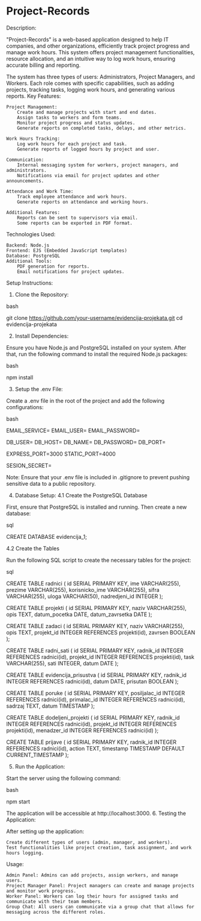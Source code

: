 # Project-Records
Description:

"Project-Records" is a web-based application designed to help IT companies, and other organizations, efficiently track project progress and manage work hours. This system offers project management functionalities, resource allocation, and an intuitive way to log work hours, ensuring accurate billing and reporting.

The system has three types of users: Administrators, Project Managers, and Workers. Each role comes with specific capabilities, such as adding projects, tracking tasks, logging work hours, and generating various reports.
Key Features:

    Project Management:
        Create and manage projects with start and end dates.
        Assign tasks to workers and form teams.
        Monitor project progress and status updates.
        Generate reports on completed tasks, delays, and other metrics.

    Work Hours Tracking:
        Log work hours for each project and task.
        Generate reports of logged hours by project and user.

    Communication:
        Internal messaging system for workers, project managers, and administrators.
        Notifications via email for project updates and other announcements.

    Attendance and Work Time:
        Track employee attendance and work hours.
        Generate reports on attendance and working hours.

    Additional Features:
        Reports can be sent to supervisors via email.
        Some reports can be exported in PDF format.

Technologies Used:

    Backend: Node.js
    Frontend: EJS (Embedded JavaScript templates)
    Database: PostgreSQL
    Additional Tools:
        PDF generation for reports.
        Email notifications for project updates.

Setup Instructions:
1. Clone the Repository:

bash

  git clone https://github.com/your-username/evidencija-projekata.git
  cd evidencija-projekata

2. Install Dependencies:

Ensure you have Node.js and PostgreSQL installed on your system. After that, run the following command to install the required Node.js packages:

bash

  npm install

3. Setup the .env File:

Create a .env file in the root of the project and add the following configurations:

bash

  EMAIL_SERVICE=<your-email-service>
  EMAIL_USER=<your-email-address>
  EMAIL_PASSWORD=<your-email-password>
  
  DB_USER=<your-database-username>
  DB_HOST=<your-database-host>
  DB_NAME=<your-database-name>
  DB_PASSWORD=<your-database-password>
  DB_PORT=<your-database-port>
  
  EXPRESS_PORT=3000
  STATIC_PORT=4000
  
  SESION_SECRET=<your-session-secret>

Note: Ensure that your .env file is included in .gitignore to prevent pushing sensitive data to a public repository.

4. Database Setup:
4.1 Create the PostgreSQL Database

First, ensure that PostgreSQL is installed and running. Then create a new database:

sql

  CREATE DATABASE evidencija_1;

4.2 Create the Tables

Run the following SQL script to create the necessary tables for the project:

sql

  CREATE TABLE radnici (
      id SERIAL PRIMARY KEY,
      ime VARCHAR(255),
      prezime VARCHAR(255),
      korisnicko_ime VARCHAR(255),
      sifra VARCHAR(255),
      uloga VARCHAR(50),
      nadredjeni_id INTEGER
  );
  
  CREATE TABLE projekti (
      id SERIAL PRIMARY KEY,
      naziv VARCHAR(255),
      opis TEXT,
      datum_pocetka DATE,
      datum_zavrsetka DATE
  );
  
  CREATE TABLE zadaci (
      id SERIAL PRIMARY KEY,
      naziv VARCHAR(255),
      opis TEXT,
      projekt_id INTEGER REFERENCES projekti(id),
      zavrsen BOOLEAN
  );
  
  CREATE TABLE radni_sati (
      id SERIAL PRIMARY KEY,
      radnik_id INTEGER REFERENCES radnici(id),
      projekt_id INTEGER REFERENCES projekti(id),
      task VARCHAR(255),
      sati INTEGER,
      datum DATE
  );
  
  CREATE TABLE evidencija_prisustva (
      id SERIAL PRIMARY KEY,
      radnik_id INTEGER REFERENCES radnici(id),
      datum DATE,
      prisutan BOOLEAN
  );
  
  CREATE TABLE poruke (
      id SERIAL PRIMARY KEY,
      posiljalac_id INTEGER REFERENCES radnici(id),
      primalac_id INTEGER REFERENCES radnici(id),
      sadrzaj TEXT,
      datum TIMESTAMP
  );
  
  CREATE TABLE dodeljeni_projekti (
      id SERIAL PRIMARY KEY,
      radnik_id INTEGER REFERENCES radnici(id),
      projekt_id INTEGER REFERENCES projekti(id),
      menadzer_id INTEGER REFERENCES radnici(id)
  );
  
  CREATE TABLE prijave (
      id SERIAL PRIMARY KEY,
      radnik_id INTEGER REFERENCES radnici(id),
      action TEXT,
      timestamp TIMESTAMP DEFAULT CURRENT_TIMESTAMP
  );

5. Run the Application:

Start the server using the following command:

bash

  npm start

The application will be accessible at http://localhost:3000.
6. Testing the Application:

After setting up the application:

    Create different types of users (admin, manager, and workers).
    Test functionalities like project creation, task assignment, and work hours logging.

Usage:

    Admin Panel: Admins can add projects, assign workers, and manage users.
    Project Manager Panel: Project managers can create and manage projects and monitor work progress.
    Worker Panel: Workers can log their hours for assigned tasks and communicate with their team members.
    Group Chat: All users can communicate via a group chat that allows for messaging across the different roles.
